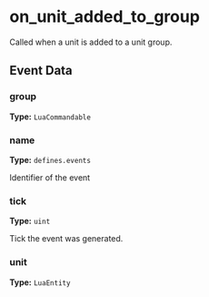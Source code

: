 # on_unit_added_to_group

Called when a unit is added to a unit group.

## Event Data

### group

**Type:** `LuaCommandable`

### name

**Type:** `defines.events`

Identifier of the event

### tick

**Type:** `uint`

Tick the event was generated.

### unit

**Type:** `LuaEntity`

